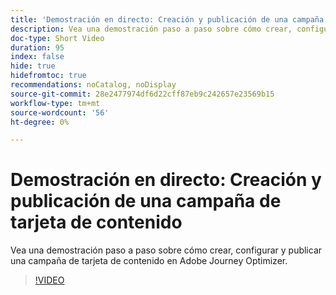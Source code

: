 ```yaml
---
title: 'Demostración en directo: Creación y publicación de una campaña de tarjeta de contenido'
description: Vea una demostración paso a paso sobre cómo crear, configurar y publicar una campaña de tarjeta de contenido en Adobe Journey Optimizer.
doc-type: Short Video
duration: 95
index: false
hide: true
hidefromtoc: true
recommendations: noCatalog, noDisplay
source-git-commit: 28e2477974df6d22cff87eb9c242657e23569b15
workflow-type: tm+mt
source-wordcount: '56'
ht-degree: 0%

---
```



# Demostración en directo: Creación y publicación de una campaña de tarjeta de contenido

Vea una demostración paso a paso sobre cómo crear, configurar y publicar una campaña de tarjeta de contenido en Adobe Journey Optimizer.

<!-- 62_S603_3442534_94_live-demo-creating-and-publishing-a-content-card-campaign -->
>[!VIDEO](https://video.tv.adobe.com/v/3458208/?learn=on&enablevpops=true)
